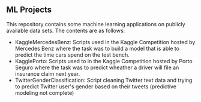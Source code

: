 ## ML Projects

This repository contains some machine learning applications on publicly available data sets.
The contents are as follows:
- KaggleMercedesBenz: Scripts used in the Kaggle Competition hosted by Mercedes Benz where the task was to build a model that is able to predict the time cars spend on the test bench.
- KagglePorto: Scripts used to in the Kaggle Competition hosted by Porto Seguro where the task was to predict wheather a driver will file an insurance claim next year.
- TwitterGenderClassification: Script cleaning Twitter text data and trying to predict Twitter user's gender based on their tweets (predictive modeling not complete)  
